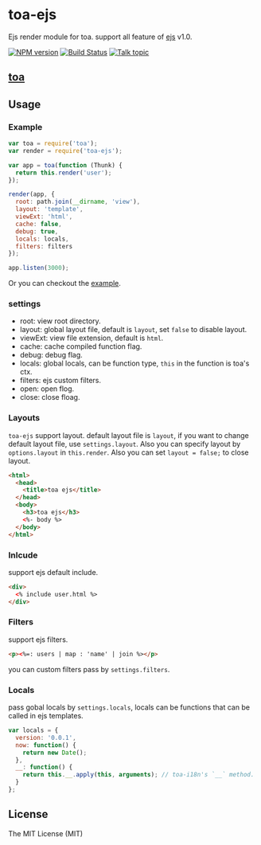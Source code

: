 toa-ejs
====
Ejs render module for toa. support all feature of [ejs](https://github.com/visionmedia/ejs) v1.0.

[![NPM version][npm-image]][npm-url]
[![Build Status][travis-image]][travis-url]
[![Talk topic][talk-image]][talk-url]

## [toa](https://github.com/toajs/toa)

## Usage

### Example

```js
var toa = require('toa');
var render = require('toa-ejs');

var app = toa(function (Thunk) {
  return this.render('user');
});

render(app, {
  root: path.join(__dirname, 'view'),
  layout: 'template',
  viewExt: 'html',
  cache: false,
  debug: true,
  locals: locals,
  filters: filters
});

app.listen(3000);
```

Or you can checkout the [example](https://github.com/toajs/toa-ejs/tree/master/examples).

### settings

* root: view root directory.
* layout: global layout file, default is `layout`, set `false` to disable layout.
* viewExt: view file extension, default is `html`.
* cache: cache compiled function flag.
* debug: debug flag.
* locals: global locals, can be function type, `this` in the function is toa's ctx.
* filters: ejs custom filters.
* open: open flog.
* close: close floag.

### Layouts

`toa-ejs` support layout. default layout file is `layout`, if you want to change default layout file, use `settings.layout`. Also you can specify layout by `options.layout` in `this.render`.
Also you can set `layout = false;` to close layout.

```html
<html>
  <head>
    <title>toa ejs</title>
  </head>
  <body>
    <h3>toa ejs</h3>
    <%- body %>
  </body>
</html>
```

### Inlcude

support ejs default include.

```html
<div>
  <% include user.html %>
</div>
```

### Filters

support ejs filters.

```html
<p><%=: users | map : 'name' | join %></p>
```

you can custom filters pass by `settings.filters`.

### Locals

pass gobal locals by `settings.locals`, locals can be functions that can be called in ejs templates.

```js
var locals = {
  version: '0.0.1',
  now: function() {
    return new Date();
  },
  __: function() {
    return this.__.apply(this, arguments); // toa-i18n's `__` method.
  }
};
```

## License

The MIT License (MIT)

[npm-url]: https://npmjs.org/package/toa-ejs
[npm-image]: http://img.shields.io/npm/v/toa-ejs.svg

[travis-url]: https://travis-ci.org/toajs/toa-ejs
[travis-image]: http://img.shields.io/travis/toajs/toa-ejs.svg

[talk-url]: https://guest.talk.ai/rooms/a6a9331024
[talk-image]: https://img.shields.io/talk/t/a6a9331024.svg
